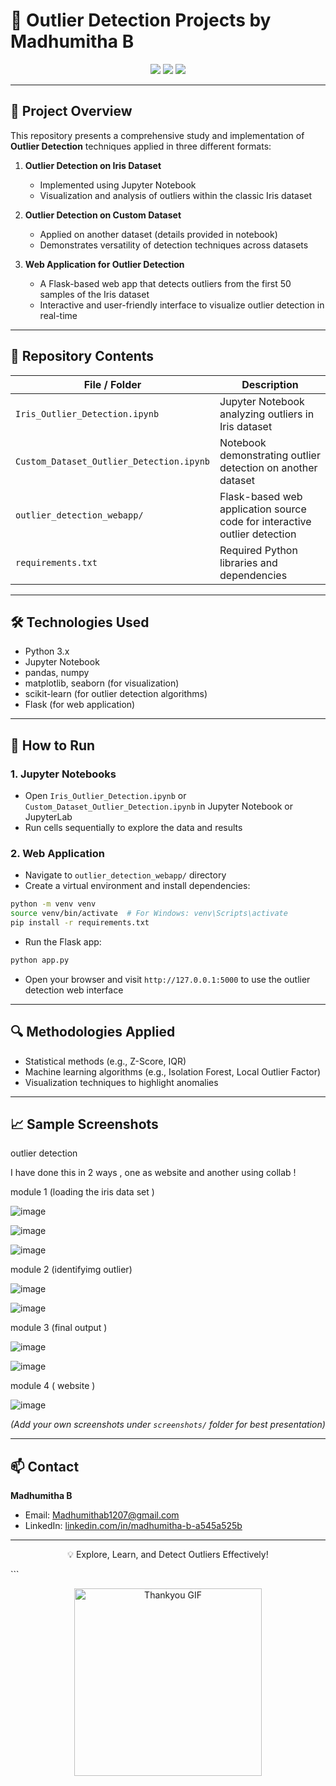 


# 🚨 Outlier Detection Projects by Madhumitha B

<p align="center">
  <img src="https://img.shields.io/badge/Status-Completed-success?style=for-the-badge" />
  <img src="https://img.shields.io/badge/Language-Python-blue?style=for-the-badge" />
  <img src="https://img.shields.io/badge/Tools-Jupyter%20Notebook%20%7C%20Flask-orange?style=for-the-badge" />
</p>

---

## 📖 Project Overview

This repository presents a comprehensive study and implementation of **Outlier Detection** techniques applied in three different formats:

1. **Outlier Detection on Iris Dataset**  
   - Implemented using Jupyter Notebook  
   - Visualization and analysis of outliers within the classic Iris dataset

2. **Outlier Detection on Custom Dataset**  
   - Applied on another dataset (details provided in notebook)  
   - Demonstrates versatility of detection techniques across datasets

3. **Web Application for Outlier Detection**  
   - A Flask-based web app that detects outliers from the first 50 samples of the Iris dataset  
   - Interactive and user-friendly interface to visualize outlier detection in real-time

---

## 📂 Repository Contents

| File / Folder               | Description                                  |
|----------------------------|----------------------------------------------|
| `Iris_Outlier_Detection.ipynb` | Jupyter Notebook analyzing outliers in Iris dataset |
| `Custom_Dataset_Outlier_Detection.ipynb` | Notebook demonstrating outlier detection on another dataset |
| `outlier_detection_webapp/` | Flask-based web application source code for interactive outlier detection |
| `requirements.txt`          | Required Python libraries and dependencies   |

---

## 🛠️ Technologies Used

- Python 3.x  
- Jupyter Notebook  
- pandas, numpy  
- matplotlib, seaborn (for visualization)  
- scikit-learn (for outlier detection algorithms)  
- Flask (for web application)  

---

## 🚀 How to Run

### 1. Jupyter Notebooks  
- Open `Iris_Outlier_Detection.ipynb` or `Custom_Dataset_Outlier_Detection.ipynb` in Jupyter Notebook or JupyterLab  
- Run cells sequentially to explore the data and results  

### 2. Web Application  
- Navigate to `outlier_detection_webapp/` directory  
- Create a virtual environment and install dependencies:

```bash
python -m venv venv
source venv/bin/activate  # For Windows: venv\Scripts\activate
pip install -r requirements.txt
````

* Run the Flask app:

```bash
python app.py
```

* Open your browser and visit `http://127.0.0.1:5000` to use the outlier detection web interface

---

## 🔍 Methodologies Applied

* Statistical methods (e.g., Z-Score, IQR)
* Machine learning algorithms (e.g., Isolation Forest, Local Outlier Factor)
* Visualization techniques to highlight anomalies

---

## 📈 Sample Screenshots

outlier detection 

I have done this in 2 ways , one as website and another using collab !

module 1 (loading the iris data set )

![image](https://github.com/user-attachments/assets/247c2024-69ea-4285-83b7-fde189403330)


![image](https://github.com/user-attachments/assets/c624f2ca-b6e4-4d55-a62f-e62056a0af0e)


![image](https://github.com/user-attachments/assets/d821b122-11b9-41dd-8a04-87625081a2eb)

module 2 (identifyimg outlier)

![image](https://github.com/user-attachments/assets/a45a5359-dda3-468e-b105-ccc4f3649701)


![image](https://github.com/user-attachments/assets/50d1f18f-d748-4792-a4c0-1c21ef41f0f2)

module 3 (final output )

![image](https://github.com/user-attachments/assets/4bc2ef5f-6ec8-458c-8d84-07540a57459a)


![image](https://github.com/user-attachments/assets/bf8ec282-8f9a-4266-8ea2-015f524f199e)

module 4 ( website )

![image](https://github.com/user-attachments/assets/e1a08017-6480-4c1c-a03c-f4e0edd1e2b4)



*(Add your own screenshots under `screenshots/` folder for best presentation)*

---

## 📫 Contact

**Madhumitha B**

* Email: [Madhumithab1207@gmail.com](mailto:Madhumithab1207@gmail.com)
* LinkedIn: [linkedin.com/in/madhumitha-b-a545a525b](https://www.linkedin.com/in/madhumitha-b-a545a525b)

---

<p align="center">  
  💡 Explore, Learn, and Detect Outliers Effectively!  
</p>
```

<p align="center">
  <img src="https://mir-s3-cdn-cf.behance.net/project_modules/fs/a2418f60390643.5a4b910e63f83.gif" width="300" alt="Thankyou  GIF"/>
</p>
